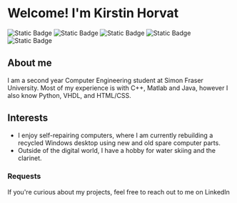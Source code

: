 # Welcome! I'm Kirstin Horvat 
<img alt="Static Badge" src="https://img.shields.io/badge/C%2B%2B-label?style=flat-square&logo=cplusplus&logoColor=white&labelColor=grey&color=pink">  <img alt="Static Badge" src="https://img.shields.io/badge/Java-%2523ED8B00?style=flat-square&logo=openjdk&logoColor=white&labelColor=grey&color=pink">  <img alt="Static Badge" src="https://img.shields.io/badge/Python-label?style=flat-square&logo=python&logoColor=white&labelColor=grey&color=pink">  <img alt="Static Badge" src="https://img.shields.io/badge/HTML-label?style=flat-square&logo=html5&logoColor=white&labelColor=grey&color=pink">  <img alt="Static Badge" src="https://img.shields.io/badge/LaTeX-label?style=flat-square&logo=latex&logoColor=white&labelColor=grey&color=pink">

## About me
I am a second year Computer Engineering student at Simon Fraser University. Most of my experience is with C++, Matlab and Java, however I also know Python, VHDL, and HTML/CSS.

## Interests
- I enjoy self-repairing computers, where I am currently rebuilding a recycled Windows desktop using new and old spare computer parts. 
- Outside of the digital world, I have a hobby for water skiing and the clarinet.

### Requests
If you're curious about my projects, feel free to reach out to me on LinkedIn

<!--
![Snake animation](https://github.com/kbph05/kbph05/blob/output/snake.svg)
--->



